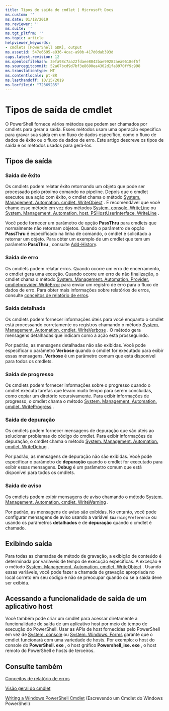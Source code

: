 ```yaml
---
title: Tipos de saída de cmdlet | Microsoft Docs
ms.custom: ''
ms.date: 01/18/2019
ms.reviewer: ''
ms.suite: ''
ms.tgt_pltfrm: ''
ms.topic: article
helpviewer_keywords:
- cmdlets [PowerShell SDK], output
ms.assetid: 547e6695-e936-4cac-a90b-417d0dab393d
caps.latest.revision: 12
ms.openlocfilehash: 3efa98c7aa22fdaee8042bae99282aea0618ef5f
ms.sourcegitcommit: 52a67bcd9d7bf3e8600ea4302d1fa8970ff9c998
ms.translationtype: MT
ms.contentlocale: pt-BR
ms.lasthandoff: 10/15/2019
ms.locfileid: "72369285"
---
```

# <a name="types-of-cmdlet-output"></a>Tipos de saída de cmdlet

O PowerShell fornece vários métodos que podem ser chamados por cmdlets para gerar a saída. Esses métodos usam uma operação específica para gravar sua saída em um fluxo de dados específico, como o fluxo de dados de êxito ou o fluxo de dados de erro. Este artigo descreve os tipos de saída e os métodos usados para gerá-los.

## <a name="types-of-output"></a>Tipos de saída

### <a name="success-output"></a>Saída de êxito

Os cmdlets podem relatar êxito retornando um objeto que pode ser processado pelo próximo comando no pipeline. Depois que o cmdlet executou sua ação com êxito, o cmdlet chama o método [System. Management. Automation. cmdlet. WriteObject](/dotnet/api/System.Management.Automation.Cmdlet.WriteObject) . É recomendável que você chame esse método em vez dos métodos [System. console. WriteLine](/dotnet/api/System.Console.WriteLine) ou [System. Management. Automation. host. PSHostUserInterface. WriteLine](/dotnet/api/System.Management.Automation.Host.PSHostUserInterface.WriteLine) .

Você pode fornecer um parâmetro de opção **PassThru** para cmdlets que normalmente não retornam objetos.
Quando o parâmetro de opção **PassThru** é especificado na linha de comando, o cmdlet é solicitado a retornar um objeto. Para obter um exemplo de um cmdlet que tem um parâmetro **PassThru** , consulte [Add-History](/powershell/module/Microsoft.PowerShell.Core/Add-History).

### <a name="error-output"></a>Saída de erro

Os cmdlets podem relatar erros. Quando ocorre um erro de encerramento, o cmdlet gera uma exceção. Quando ocorre um erro de não finalização, o cmdlet chama o método [System. Management. Automation. Provider. cmdletprovider. WriteError](/dotnet/api/System.Management.Automation.Provider.CmdletProvider.WriteError) para enviar um registro de erro para o fluxo de dados de erro. Para obter mais informações sobre relatórios de erros, consulte [conceitos de relatório de erros](./error-reporting-concepts.md).

### <a name="verbose-output"></a>Saída detalhada

Os cmdlets podem fornecer informações úteis para você enquanto o cmdlet está processando corretamente os registros chamando o método [System. Management. Automation. cmdlet. WriteVerbose](/dotnet/api/System.Management.Automation.Cmdlet.WriteVerbose) . O método gera mensagens detalhadas que indicam como a ação está prosseguindo.

Por padrão, as mensagens detalhadas não são exibidas. Você pode especificar o parâmetro **Verbose** quando o cmdlet for executado para exibir essas mensagens. **Verbose** é um parâmetro comum que está disponível para todos os cmdlets.

### <a name="progress-output"></a>Saída de progresso

Os cmdlets podem fornecer informações sobre o progresso quando o cmdlet executa tarefas que levam muito tempo para serem concluídas, como copiar um diretório recursivamente. Para exibir informações de progresso, o cmdlet chama o método [System. Management. Automation. cmdlet. WriteProgress](/dotnet/api/System.Management.Automation.Cmdlet.WriteProgress) .

### <a name="debug-output"></a>Saída de depuração

Os cmdlets podem fornecer mensagens de depuração que são úteis ao solucionar problemas do código do cmdlet. Para exibir informações de depuração, o cmdlet chama o método [System. Management. Automation. cmdlet. WriteDebug](/dotnet/api/System.Management.Automation.Cmdlet.WriteDebug) .

Por padrão, as mensagens de depuração não são exibidas. Você pode especificar o parâmetro de **depuração** quando o cmdlet for executado para exibir essas mensagens. **Debug** é um parâmetro comum que está disponível para todos os cmdlets.

### <a name="warning-output"></a>Saída de aviso

Os cmdlets podem exibir mensagens de aviso chamando o método [System. Management. Automation. cmdlet. WriteWarning](/dotnet/api/System.Management.Automation.Cmdlet.WriteWarning) .

Por padrão, as mensagens de aviso são exibidas. No entanto, você pode configurar mensagens de aviso usando a variável `$WarningPreference` ou usando os parâmetros **detalhados** e de **depuração** quando o cmdlet é chamado.

## <a name="displaying-output"></a>Exibindo saída

Para todas as chamadas de método de gravação, a exibição de conteúdo é determinada por variáveis de tempo de execução específicas. A exceção é o método [System. Management. Automation. cmdlet. WriteObject](/dotnet/api/System.Management.Automation.Cmdlet.WriteObject) . Usando essas variáveis, você pode fazer a chamada de gravação apropriada no local correto em seu código e não se preocupar quando ou se a saída deve ser exibida.

## <a name="accessing-the-output-functionality-of-a-host-application"></a>Acessando a funcionalidade de saída de um aplicativo host

Você também pode criar um cmdlet para acessar diretamente a funcionalidade de saída de um aplicativo host por meio do tempo de execução do PowerShell. Usar as APIs de host fornecidas pelo PowerShell em vez de [System. console](/dotnet/api/System.Console) ou [System. Windows. Forms](/dotnet/api/System.Windows.Forms) garante que o cmdlet funcionará com uma variedade de hosts. Por exemplo: o host do console do **PowerShell. exe** , o host gráfico **Powershell_ise. exe** , o host remoto do PowerShell e hosts de terceiros.

## <a name="see-also"></a>Consulte também

[Conceitos de relatório de erros](./error-reporting-concepts.md)

[Visão geral do cmdlet](./cmdlet-overview.md)

[Writing a Windows PowerShell Cmdlet](./writing-a-windows-powershell-cmdlet.md) (Escrevendo um Cmdlet do Windows PowerShell)
